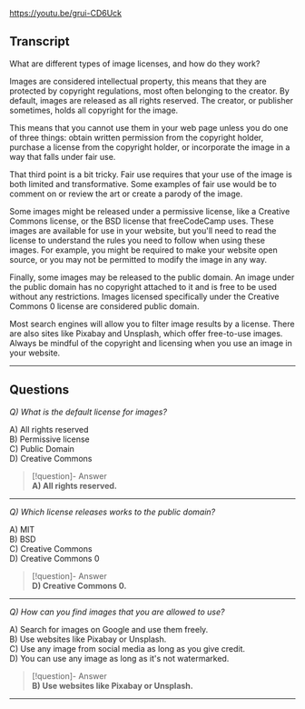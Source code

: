 https://youtu.be/grui-CD6Uck

## Transcript
What are different types of image licenses, and how do they work?

Images are considered intellectual property, this means that they are protected by copyright regulations, most often belonging to the creator. By default, images are released as all rights reserved. The creator, or publisher sometimes, holds all copyright for the image.

This means that you cannot use them in your web page unless you do one of three things: obtain written permission from the copyright holder, purchase a license from the copyright holder, or incorporate the image in a way that falls under fair use.

That third point is a bit tricky. Fair use requires that your use of the image is both limited and transformative. Some examples of fair use would be to comment on or review the art or create a parody of the image.

Some images might be released under a permissive license, like a Creative Commons license, or the BSD license that freeCodeCamp uses. These images are available for use in your website, but you'll need to read the license to understand the rules you need to follow when using these images. For example, you might be required to make your website open source, or you may not be permitted to modify the image in any way.

Finally, some images may be released to the public domain. An image under the public domain has no copyright attached to it and is free to be used without any restrictions. Images licensed specifically under the Creative Commons 0 license are considered public domain.

Most search engines will allow you to filter image results by a license. There are also sites like Pixabay and Unsplash, which offer free-to-use images. Always be mindful of the copyright and licensing when you use an image in your website.

---

## Questions
*Q) What is the default license for images?*

A) All rights reserved  
B) Permissive license  
C) Public Domain  
D) Creative Commons  

> [!question]- Answer  
> **A) All rights reserved.**  

---

*Q) Which license releases works to the public domain?*

A) MIT  
B) BSD  
C) Creative Commons  
D) Creative Commons 0  

> [!question]- Answer  
> **D) Creative Commons 0.**  

---

*Q) How can you find images that you are allowed to use?*

A) Search for images on Google and use them freely.  
B) Use websites like Pixabay or Unsplash.  
C) Use any image from social media as long as you give credit.  
D) You can use any image as long as it's not watermarked.  

> [!question]- Answer  
> **B) Use websites like Pixabay or Unsplash.**  

---